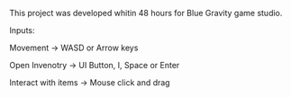 This project was developed whitin 48 hours for Blue Gravity game studio.


Inputs:

Movement -> WASD or Arrow keys

Open Invenotry -> UI Button, I, Space or Enter

Interact with items -> Mouse click and drag
